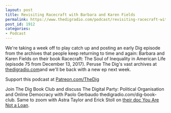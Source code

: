 ```yaml
---
layout: post
title: Revisiting Racecraft with Barbara and Karen Fields
permalink: https://www.thedigradio.com/podcast/revisiting-racecraft-with-barbara-and-karen-fields-2/index.html
post_id: 1912
categories: 
- Podcast
---
```


We're taking a week off to play catch up and posting an early Dig episode from the archives that people keep returning to time and again: Barbara and Karen Fields on their book 
Racecraft: The Soul of Inequality in American Life (episode 75 from December 13, 2017). Peruse The Dig's vast archives at 
[thedigradio.com](http://thedigradio.com)and we'll be back with a new ep next week.

Support this podcast at 
[Patreon.com/TheDig](http://Patreon.com/TheDig)

Join The Dig Book Club and discuss The Digital Party: Political Organisation and Online Democracy with Paolo Gerbaudo thedigradio.com/dig-book-club. Same to zoom with Astra Taylor and Erick Stoll on 
[their doc 
You Are Not a Loan](https://theintercept.com/2021/01/25/student-debt-you-are-not-a-loan-film/).